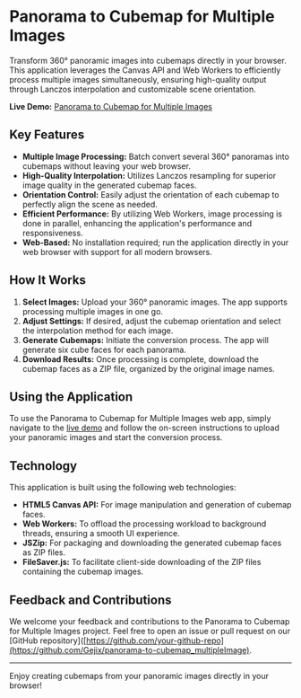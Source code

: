 # Panorama to Cubemap for Multiple Images

Transform 360° panoramic images into cubemaps directly in your browser. This application leverages the Canvas API and Web Workers to efficiently process multiple images simultaneously, ensuring high-quality output through Lanczos interpolation and customizable scene orientation.

**Live Demo:** [Panorama to Cubemap for Multiple Images](https://gejix.github.io/panorama-to-cubemap_multipleImage/)

## Key Features

- **Multiple Image Processing:** Batch convert several 360° panoramas into cubemaps without leaving your web browser.
- **High-Quality Interpolation:** Utilizes Lanczos resampling for superior image quality in the generated cubemap faces.
- **Orientation Control:** Easily adjust the orientation of each cubemap to perfectly align the scene as needed.
- **Efficient Performance:** By utilizing Web Workers, image processing is done in parallel, enhancing the application's performance and responsiveness.
- **Web-Based:** No installation required; run the application directly in your web browser with support for all modern browsers.

## How It Works

1. **Select Images:** Upload your 360° panoramic images. The app supports processing multiple images in one go.
2. **Adjust Settings:** If desired, adjust the cubemap orientation and select the interpolation method for each image.
3. **Generate Cubemaps:** Initiate the conversion process. The app will generate six cube faces for each panorama.
4. **Download Results:** Once processing is complete, download the cubemap faces as a ZIP file, organized by the original image names.

## Using the Application

To use the Panorama to Cubemap for Multiple Images web app, simply navigate to the [live demo](https://gejix.github.io/panorama-to-cubemap_multipleImage/) and follow the on-screen instructions to upload your panoramic images and start the conversion process.

## Technology

This application is built using the following web technologies:

- **HTML5 Canvas API:** For image manipulation and generation of cubemap faces.
- **Web Workers:** To offload the processing workload to background threads, ensuring a smooth UI experience.
- **JSZip:** For packaging and downloading the generated cubemap faces as ZIP files.
- **FileSaver.js:** To facilitate client-side downloading of the ZIP files containing the cubemap images.

## Feedback and Contributions

We welcome your feedback and contributions to the Panorama to Cubemap for Multiple Images project. Feel free to open an issue or pull request on our [GitHub repository]([https://github.com/your-github-repo](https://github.com/Gejix/panorama-to-cubemap_multipleImage).

---

Enjoy creating cubemaps from your panoramic images directly in your browser!

